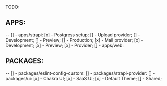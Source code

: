 TODO:

## APPS:

--
[] - apps/strapi:
  [x] - Postgress setup;
[] - Upload provider;
  [] - Development;
  [] - Preview;
  [] - Production;
[x] - Mail provider;
  [x] - Development;
  [x] - Preview;
  [x] - Provider;
[] - apps/web:

## PACKAGES:

--
[] - packages/eslint-config-custom:
[] - packages/strapi-provider:
[] - packages/ui:
  [x] - Chakra UI;
  [x] - SaaS UI;
  [x] - Default Theme;
  [] - Shared;